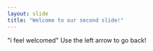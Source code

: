 ```yaml
---
layout: slide
title: "Welcome to our second slide!"
---
```

"i feel welcomed"
Use the left arrow to go back!
